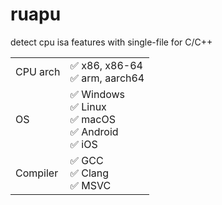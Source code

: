 # ruapu
detect cpu isa features with single-file for C/C++

<table>
<tr><td>CPU arch</td><td> &#9989; x86, x86-64<br/>&#9989; arm, aarch64</td></tr>
<tr><td>OS</td><td>&#9989; Windows<br/>&#9989; Linux<br/>&#9989; macOS<br/>&#9989; Android<br/>&#9989; iOS</td></tr>
<tr><td>Compiler</td><td>&#9989; GCC<br/>&#9989; Clang<br/>&#9989; MSVC</td></tr>
</table>
